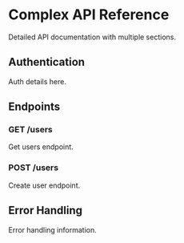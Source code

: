 # Complex API Reference

Detailed API documentation with multiple sections.

## Authentication

Auth details here.

## Endpoints

### GET /users

Get users endpoint.

### POST /users

Create user endpoint.

## Error Handling

Error handling information.
